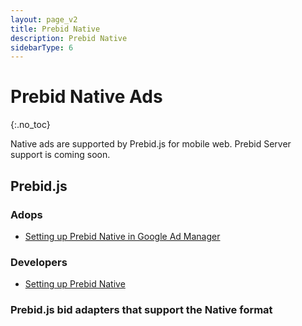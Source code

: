 ```yaml
---
layout: page_v2
title: Prebid Native
description: Prebid Native
sidebarType: 6
---
```


<script src="/assets/js/dynamicTable.js" type="text/javascript"></script>

# Prebid Native Ads
{:.no_toc}

Native ads are supported by Prebid.js for mobile web. Prebid Server support is coming soon.

## Prebid.js

### Adops

- [Setting up Prebid Native in Google Ad Manager](/adops/setting-up-prebid-native-in-dfp.html)

### Developers

- [Setting up Prebid Native](/dev-docs/show-native-ads.html)

### Prebid.js bid adapters that support the Native format

<div id="dynamicTable"></div>

<script type="text/javascript">
var dynamicTableContents=[];

{% assign numNative = 0 %}
{% assign nativeBidders = "" %}
{% assign bidder_pages = site.pages | where: "layout", "bidder" %}
{% for page in bidder_pages %}
{% if page.media_types contains 'native' %}
   dynamicTableContents[{{numNative}}]={};
   dynamicTableContents[{{numNative}}].href="/dev-docs/bidders.html#{{page.biddercode}}";
   dynamicTableContents[{{numNative}}].text="{{page.title}}";
   {% assign numNative = numNative | plus: 1 %}
{% endif %}
{% endfor %}
</script>
<script>
  writeDynamicTable({div:"dynamicTable", data:"dynamicTableContents"});
</script>
